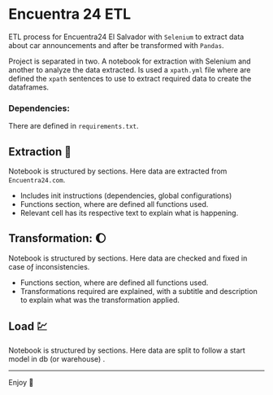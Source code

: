 # Encuentra 24 ETL
ETL process for Encuentra24 El Salvador with `Selenium` to extract data about car announcements and after be transformed
with `Pandas`.

Project is separated in two. A notebook for extraction with Selenium and another to analyze the data extracted. Is used a `xpath.yml` file
where are defined the `xpath` sentences to use to extract required data to create the dataframes.

### Dependencies:
There are defined in `requirements.txt`.

## Extraction :brain:
Notebook is structured by sections. Here data are extracted from `Encuentra24.com`.
* Includes init instructions (dependencies, global configurations)
* Functions section, where are defined all functions used.
* Relevant cell has its respective text to explain what is happening.

## Transformation: :moon:
Notebook is structured by sections. Here data are checked and fixed in case oƒ inconsistencies.
* Functions section, where are defined all functions used.
* Transformations required are explained, with a subtitle and description to explain what was the transformation applied.

## Load :chart:
Notebook is structured by sections. Here data are split to follow a start model in db (or warehouse) .

---
Enjoy :bamboo: